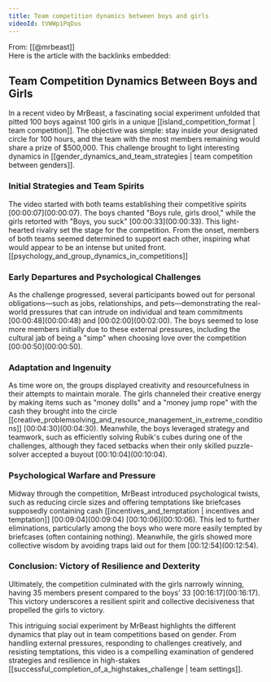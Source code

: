 ```yaml
---
title: Team competition dynamics between boys and girls
videoId: tVWWp1PqDus
---
```


From: [[@mrbeast]] <br/> 
Here is the article with the backlinks embedded:

## Team Competition Dynamics Between Boys and Girls

In a recent video by MrBeast, a fascinating social experiment unfolded that pitted 100 boys against 100 girls in a unique [[island_competition_format | team competition]]. The objective was simple: stay inside your designated circle for 100 hours, and the team with the most members remaining would share a prize of $500,000. This challenge brought to light interesting dynamics in [[gender_dynamics_and_team_strategies | team competition between genders]].

### Initial Strategies and Team Spirits

The video started with both teams establishing their competitive spirits [00:00:07](<a class="yt-timestamp" data-t="00:00:07">00:00:07</a>). The boys chanted "Boys rule, girls drool," while the girls retorted with "Boys, you suck" [00:00:33](<a class="yt-timestamp" data-t="00:00:33">00:00:33</a>). This light-hearted rivalry set the stage for the competition. From the onset, members of both teams seemed determined to support each other, inspiring what would appear to be an intense but united front. [[psychology_and_group_dynamics_in_competitions]]

### Early Departures and Psychological Challenges

As the challenge progressed, several participants bowed out for personal obligations—such as jobs, relationships, and pets—demonstrating the real-world pressures that can intrude on individual and team commitments [00:00:48](<a class="yt-timestamp" data-t="00:00:48">00:00:48</a>) and [00:02:00](<a class="yt-timestamp" data-t="00:02:00">00:02:00</a>). The boys seemed to lose more members initially due to these external pressures, including the cultural jab of being a "simp" when choosing love over the competition [00:00:50](<a class="yt-timestamp" data-t="00:00:50">00:00:50</a>).

### Adaptation and Ingenuity

As time wore on, the groups displayed creativity and resourcefulness in their attempts to maintain morale. The girls channeled their creative energy by making items such as "money dolls" and a "money jump rope" with the cash they brought into the circle [[creative_problemsolving_and_resource_management_in_extreme_conditions]] [00:04:30](<a class="yt-timestamp" data-t="00:04:30">00:04:30</a>). Meanwhile, the boys leveraged strategy and teamwork, such as efficiently solving Rubik's cubes during one of the challenges, although they faced setbacks when their only skilled puzzle-solver accepted a buyout [00:10:04](<a class="yt-timestamp" data-t="00:10:04">00:10:04</a>).

### Psychological Warfare and Pressure

Midway through the competition, MrBeast introduced psychological twists, such as reducing circle sizes and offering temptations like briefcases supposedly containing cash [[incentives_and_temptation | incentives and temptation]] [00:09:04](<a class="yt-timestamp" data-t="00:09:04">00:09:04</a>) [00:10:06](<a class="yt-timestamp" data-t="00:10:06">00:10:06</a>). This led to further eliminations, particularly among the boys who were more easily tempted by briefcases (often containing nothing). Meanwhile, the girls showed more collective wisdom by avoiding traps laid out for them [00:12:54](<a class="yt-timestamp" data-t="00:12:54">00:12:54</a>).

### Conclusion: Victory of Resilience and Dexterity

Ultimately, the competition culminated with the girls narrowly winning, having 35 members present compared to the boys’ 33 [00:16:17](<a class="yt-timestamp" data-t="00:16:17">00:16:17</a>). This victory underscores a resilient spirit and collective decisiveness that propelled the girls to victory.

This intriguing social experiment by MrBeast highlights the different dynamics that play out in team competitions based on gender. From handling external pressures, responding to challenges creatively, and resisting temptations, this video is a compelling examination of gendered strategies and resilience in high-stakes [[successful_completion_of_a_highstakes_challenge | team settings]].